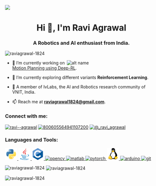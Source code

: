 <img src= "https://user-images.githubusercontent.com/109269344/228837585-27bc3287-7370-4a17-8e35-ceca69774fd7.jpeg" width="1100">
<h1 align="center">Hi 👋, I'm Ravi Agrawal</h1>
<h3 align="center">A Robotics and AI enthusiast from India.</h3>

<p align="left"> <img src="https://komarev.com/ghpvc/?username=raviagrawal-1824&label=Profile%20views&color=0e75b6&style=flat" alt="raviagrawal-1824" /> </p>

<img align= "right" alt ="alt name" width="300" src="https://user-images.githubusercontent.com/109269344/228836721-59402513-6f0a-4f2b-bc75-97fb2453e3ea.gif">

- 🔭 I’m currently working on [Motion Planning using Deep-RL](https://github.com/RaviAgrawal-1824/Motion_Planning_using_Deep_Reinforcement_Learning).

- 🌱 I’m currently exploring different variants **Reinforcement Learning**.

- 🤖 A member of IvLabs, the AI and Robotics research community of VNIT, India.

- 📫 Reach me at **raviagrawal1824@gmail.com**.

<h3 align="left">Connect with me:</h3>
<p align="left">
<a href="https://linkedin.com/in/ravi--agrawal" target="blank"><img align="center" src="https://raw.githubusercontent.com/rahuldkjain/github-profile-readme-generator/master/src/images/icons/Social/linked-in-alt.svg" alt="ravi--agrawal" height="30" width="40" /></a>
<a href="https://discord.gg/800605564941107200" target="blank"><img align="center" src="https://raw.githubusercontent.com/rahuldkjain/github-profile-readme-generator/master/src/images/icons/Social/discord.svg" alt="800605564941107200" height="30" width="40" /></a>
<a href="https://twitter.com/@_ravi_agrawal" target="blank"><img align="center" src="https://raw.githubusercontent.com/rahuldkjain/github-profile-readme-generator/master/src/images/icons/Social/twitter.svg" alt="@_ravi_agrawal" height="30" width="40" /></a>
</p>

<h3 align="left">Languages and Tools:</h3>
<p align="left"> <a href="https://www.python.org" target="_blank" rel="noreferrer"> <img src="https://raw.githubusercontent.com/devicons/devicon/master/icons/python/python-original.svg" alt="python" width="40" height="40"/> </a> <a href="https://www.java.com" target="_blank" rel="noreferrer"> <img src="https://raw.githubusercontent.com/devicons/devicon/master/icons/java/java-original.svg" alt="java" width="40" height="40"/> </a> <a href="https://www.cprogramming.com/" target="_blank" rel="noreferrer"> <img src="https://raw.githubusercontent.com/devicons/devicon/master/icons/c/c-original.svg" alt="c" width="40" height="40"/> </a> <a href="https://opencv.org/" target="_blank" rel="noreferrer"> <img src="https://www.vectorlogo.zone/logos/opencv/opencv-icon.svg" alt="opencv" width="40" height="40"/> </a> <a href="https://www.mathworks.com/" target="_blank" rel="noreferrer"> <img src="https://upload.wikimedia.org/wikipedia/commons/2/21/Matlab_Logo.png" alt="matlab" width="40" height="40"/> </a> <a href="https://pytorch.org/" target="_blank" rel="noreferrer"> <img src="https://www.vectorlogo.zone/logos/pytorch/pytorch-icon.svg" alt="pytorch" width="40" height="40"/> </a> <a href="https://www.linux.org/" target="_blank" rel="noreferrer"> <img src="https://raw.githubusercontent.com/devicons/devicon/master/icons/linux/linux-original.svg" alt="linux" width="40" height="40"/> </a> <a href="https://www.arduino.cc/" target="_blank" rel="noreferrer"> <img src="https://cdn.worldvectorlogo.com/logos/arduino-1.svg" alt="arduino" width="40" height="40"/> </a> <a href="https://git-scm.com/" target="_blank" rel="noreferrer"> <img src="https://www.vectorlogo.zone/logos/git-scm/git-scm-icon.svg" alt="git" width="40" height="40"/> </a> </p>


<p><img align="left" src="https://github-readme-stats.vercel.app/api/top-langs?username=raviagrawal-1824&show_icons=true&locale=en&layout=compact" alt="raviagrawal-1824" /></p>

<p>&nbsp;<img align="center" src="https://github-readme-stats.vercel.app/api?username=raviagrawal-1824&show_icons=true&locale=en" alt="raviagrawal-1824" /></p>

<p><img align="center" src="https://github-readme-streak-stats.herokuapp.com/?user=raviagrawal-1824&" alt="raviagrawal-1824" /></p>





